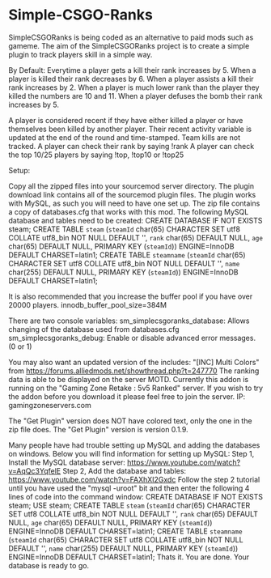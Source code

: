 # Simple-CSGO-Ranks

 SimpleCSGORanks is being coded as an alternative to paid mods such as gameme.
The aim of the SimpleCSGORanks project is to create a simple plugin to track players skill in a simple way.

By Default:
Everytime a player gets a kill their rank increases by 5.
When a player is killed their rank decreases by 6.
When a player assists a kill their rank increases by 2.
When a player is much lower rank than the player they killed the numbers are 10 and 11.
When a player defuses the bomb their rank increases by 5.

A player is considered recent if they have either killed a player or have themselves been killed by another player.
Their recent activity variable is updated at the end of the round and time-stamped. Team kills are not tracked.
A player can check their rank by saying !rank
A player can check the top 10/25 players by saying !top, !top10 or !top25

Setup:

Copy all the zipped files into your sourcemod server directory.
The plugin download link contains all of the sourcemod plugin files.
The plugin works with MySQL, as such you will need to have one set up.
The zip file contains a copy of databases.cfg that works with this mod.
The following MySQL database and tables need to be created:
CREATE DATABASE IF NOT EXISTS steam;
CREATE TABLE `steam` (`steamId` char(65) CHARACTER SET utf8 COLLATE utf8_bin NOT NULL DEFAULT '', `rank` char(65) DEFAULT NULL, `age` char(65) DEFAULT NULL, PRIMARY KEY (`steamId`)) ENGINE=InnoDB DEFAULT CHARSET=latin1;
CREATE TABLE `steamname` (`steamId` char(65) CHARACTER SET utf8 COLLATE utf8_bin NOT NULL DEFAULT '', `name` char(255) DEFAULT NULL, PRIMARY KEY (`steamId`)) ENGINE=InnoDB DEFAULT CHARSET=latin1;

It is also recommended that you increase the buffer pool if you have over 20000 players.
innodb_buffer_pool_size=384M

There are two console variables:
sm_simplecsgoranks_database: Allows changing of the database used from databases.cfg
sm_simplecsgoranks_debug: Enable or disable advanced error messages. (0 or 1)

You may also want an updated version of the includes: "[INC] Multi Colors" from https://forums.alliedmods.net/showthread.php?t=247770
The ranking data is able to be displayed on the server MOTD.
Currently this addon is running on the "Gaming Zone Retake : 5v5 Ranked" server.
If you wish to try the addon before you download it please feel free to join the server.
IP: gamingzoneservers.com

The "Get Plugin" version does NOT have colored text, only the one in the zip file does.
The "Get Plugin" version is version 0.1.9.

Many people have had trouble setting up MySQL and adding the databases on windows. Below you will find information for setting up MySQL:
Step 1, Install the MySQL database server: https://www.youtube.com/watch?v=AqQc3YqfelE
Step 2, Add the database and tables: https://www.youtube.com/watch?v=FAXhXI2Gxdc
Follow the step 2 tutorial until you have used the "mysql -uroot" bit and then enter the following 4 lines of code into the command window:
CREATE DATABASE IF NOT EXISTS steam;
USE steam;
CREATE TABLE `steam` (`steamId` char(65) CHARACTER SET utf8 COLLATE utf8_bin NOT NULL DEFAULT '', `rank` char(65) DEFAULT NULL, `age` char(65) DEFAULT NULL, PRIMARY KEY (`steamId`)) ENGINE=InnoDB DEFAULT CHARSET=latin1;
CREATE TABLE `steamname` (`steamId` char(65) CHARACTER SET utf8 COLLATE utf8_bin NOT NULL DEFAULT '', `name` char(255) DEFAULT NULL, PRIMARY KEY (`steamId`)) ENGINE=InnoDB DEFAULT CHARSET=latin1;
Thats it. You are done. Your database is ready to go.
